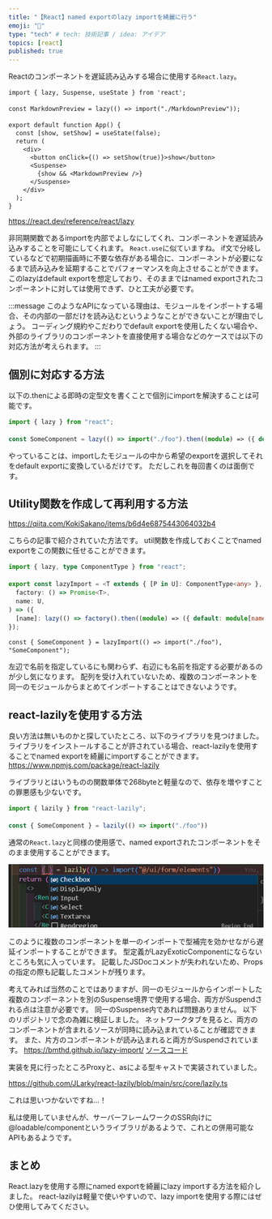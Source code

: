 ```yaml
---
title: "【React】named exportのlazy importを綺麗に行う"
emoji: "📘"
type: "tech" # tech: 技術記事 / idea: アイデア
topics: [react]
published: true
---
```


Reactのコンポーネントを遅延読み込みする場合に使用する`React.lazy`。

```tsx
import { lazy, Suspense, useState } from 'react';

const MarkdownPreview = lazy(() => import("./MarkdownPreview"));

export default function App() {
  const [show, setShow] = useState(false);
  return (
    <div>
      <button onClick={() => setShow(true)}>show</button>
      <Suspense>
        {show && <MarkdownPreview />}
      </Suspense>
    </div>
  );
}
```

https://react.dev/reference/react/lazy

非同期関数であるimportを内部でよしなにしてくれ、コンポーネントを遅延読み込みすることを可能にしてくれます。
`React.use`に似ていますね。
if文で分岐しているなどで初期描画時に不要な依存がある場合に、コンポーネントが必要になるまで読み込みを延期することでパフォーマンスを向上させることができます。
このlazyはdefault exportを想定しており、そのままではnamed exportされたコンポーネントに対しては使用できず、ひと工夫が必要です。

:::message
このようなAPIになっている理由は、モジュールをインポートする場合、その内部の一部だけを読み込むというようなことができないことが理由でしょう。
コーディング規約やこだわりでdefault exportを使用したくない場合や、外部のライブラリのコンポーネントを直接使用する場合などのケースでは以下の対応方法が考えられます。
:::

## 個別に対応する方法

以下の.thenによる即時の定型文を書くことで個別にimportを解決することは可能です。

```ts
import { lazy } from "react";

const SomeComponent = lazy(() => import("./foo").then((module) => ({ default: module.SomeComponent })));
```

やっていることは、importしたモジュールの中から希望のexportを選択してそれをdefault exportに変換しているだけです。
ただしこれを毎回書くのは面倒です。

## Utility関数を作成して再利用する方法

https://qiita.com/KokiSakano/items/b6d4e6875443064032b4

こちらの記事で紹介されていた方法です。
util関数を作成しておくことでnamed exportをこの関数に任せることができます。

```ts
import { lazy, type ComponentType } from "react";

export const lazyImport = <T extends { [P in U]: ComponentType<any> }, U extends string>(
  factory: () => Promise<T>,
  name: U,
) => ({
  [name]: lazy(() => factory().then((module) => ({ default: module[name] }))),
});
```

```ts:使用例
const { SomeComponent } = lazyImport(() => import("./foo"), "SomeComponent");
```

左辺で名前を指定しているにも関わらず、右辺にも名前を指定する必要があるのが少し気になります。
配列を受け入れていないため、複数のコンポーネントを同一のモジュールからまとめてインポートすることはできないようです。

## react-lazilyを使用する方法

良い方法は無いものかと探していたところ、以下のライブラリを見つけました。
ライブラリをインストールすることが許されている場合、react-lazilyを使用することでnamed exportを綺麗にimportすることができます。
https://www.npmjs.com/package/react-lazily

ライブラリとはいうものの関数単体で268byteと軽量なので、依存を増やすことの罪悪感も少ないです。

```ts
import { lazily } from "react-lazily";

const { SomeComponent } = lazily(() => import("./foo"))
```

通常の`React.lazy`と同様の使用感で、named exportされたコンポーネントをそのまま使用することができます。

![複数のコンポーネントを単一のインポートで型補完を効かせながらインポートする図](/images/react-lazily/multi-components.png)

このように複数のコンポーネントを単一のインポートで型補完を効かせながら遅延インポートすることができます。
型定義がLazyExoticComponentにならないところも気に入っています。
記載したJSDocコメントが失われないため、Propsの指定の際も記載したコメントが残ります。

考えてみれば当然のことではありますが、同一のモジュールからインポートした複数のコンポーネントを別のSuspense境界で使用する場合、両方がSuspendされる点は注意が必要です。
同一のSuspense内であれば問題ありません。
以下のリポジトリで念の為雑に検証しました。
ネットワークタブを見ると、両方のコンポーネントが含まれるソースが同時に読み込まれていることが確認できます。
また、片方のコンポーネントが読み込まれると両方がSuspendされています。
<https://bmthd.github.io/lazy-import/>
[ソースコード](<https://github.com/bmthd/lazy-import>)

実装を見に行ったところProxyと、asによる型キャストで実装されていました。

https://github.com/JLarky/react-lazily/blob/main/src/core/lazily.ts

これは思いつかないですね…！

私は使用していませんが、サーバーフレームワークのSSR向けに@loadable/componentというライブラリがあるようで、これとの併用可能なAPIもあるようです。

## まとめ

React.lazyを使用する際にnamed exportを綺麗にlazy importする方法を紹介しました。
react-lazilyは軽量で使いやすいので、lazy importを使用する際にはぜひ使用してみてください。
